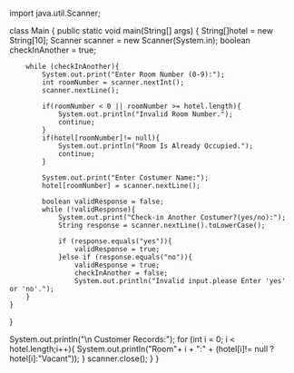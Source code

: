 import java.util.Scanner;

class Main {
    public static void main(String[] args) {
        String[]hotel = new String[10];
        Scanner scanner = new Scanner(System.in);
        boolean checkInAnother = true;
        
        while (checkInAnother){
            System.out.print("Enter Room Number (0-9):");
            int roomNumber = scanner.nextInt();
            scanner.nextLine();
            
            if(roomNumber < 0 || roomNumber >= hotel.length){
                System.out.println("Invalid Room Number.");
                continue;
            }
            if(hotel[roomNumber]!= null){
                System.out.println("Room Is Already Occupied.");
                continue;
            }
            
            System.out.print("Enter Costumer Name:");
            hotel[roomNumber] = scanner.nextLine();
            
            boolean validResponse = false;
            while (!validResponse){
                System.out.print("Check-in Another Costumer?(yes/no):");
                String response = scanner.nextLine().toLowerCase();
                
                if (response.equals("yes")){
                    validResponse = true;
                }else if (response.equals("no")){
                    validResponse = true;
                    checkInAnother = false;
                    System.out.println("Invalid input.please Enter 'yes' or 'no'.");
        }
    }
}

System.out.println("\n Customer Records:");
for (int i = 0; i < hotel.length;i++){
    System.out.println("Room"+ i + ":" + (hotel[i]!= null ? hotel[i]:"Vacant"));
}
scanner.close();
}
}
